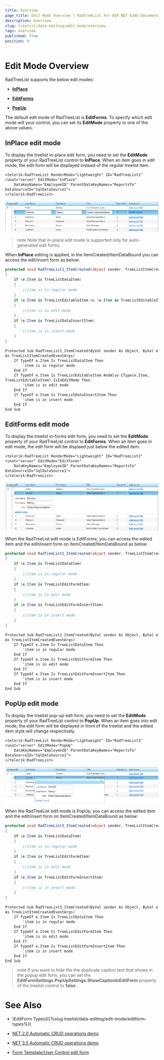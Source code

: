 ```yaml
---
title: Overview
page_title: Edit Mode Overview | RadTreeList for ASP.NET AJAX Documentation
description: Overview
slug: treelist/data-editing/edit-mode/overview
tags: overview
published: True
position: 0
---
```


# Edit Mode Overview



RadTreeList supports the below edit modes:

* **[InPlace](http://www.telerik.com/help/aspnet-ajax/treelist-edit-modes.html#Section1_self)**

* **[EditForms](http://www.telerik.com/help/aspnet-ajax/treelist-edit-modes.html#Section2_self)**

* **[PopUp](http://www.telerik.com/help/aspnet-ajax/treelist-edit-modes.html#Section3_self)**

The default edit mode of RadTreeList is **EditForms**. To specify which edit mode will your control, you can set its **EditMode** property to one of the above values.

## InPlace edit mode

To display the treelist in-place edit form, you need to set the **EditMode** property of your RadTreeList control to **InPlace**. When an item goes in edit mode, the edit form will be displayed instead of the regular treelist item.

````ASPNET
<telerik:RadTreeList RenderMode="Lightweight" ID="RadTreeList1" runat="server" EditMode="InPlace" 
	DataKeyNames="EmployeeID" ParentDataKeyNames="ReportsTo" DataSourceID="SqlDataSource1">            
</telerik:RadTreeList>
````

![RadTreeList InPlace EditMode](images/treelist_inplace-edit-mode.png)

>note Note that in-place edit mode is supported only for auto-generated edit forms.
>


When **InPlace** editing is applied, in the ItemCreated/ItemDataBound you can access the edit/insert form as below:



````C#
protected void RadTreeList1_ItemCreated(object sender, TreeListItemCreatedEventArgs e)
{
	if (e.Item is TreeListDataItem)
	{
		//item is in regular mode
	}
	if (e.Item is TreeListEditableItem && (e.Item as TreeListEditableItem).IsInEditMode)
	{
		//item is in edit mode
	}
	if (e.Item is TreeListDataInsertItem)
	{
		//item is in insert mode
	}
}
````
````VB.NET
Protected Sub RadTreeList1_ItemCreated(ByVal sender As Object, ByVal e As TreeListItemCreatedEventArgs)
	If TypeOf e.Item Is TreeListDataItem Then
		'item is in regular mode
	End If
	If TypeOf e.Item Is TreeListEditableItem AndAlso CType(e.Item, TreeListEditableItem).IsInEditMode Then
		'item is in edit mode
	End If
	If TypeOf e.Item Is TreeListDataInsertItem Then
		'item is in insert mode
	End If
End Sub
````


## EditForms edit mode

To display the treelist in-forms edit form, you need to set the **EditMode** property of your RadTreeList control to **EditForms**. When an item goes in edit mode, the edit form will be displaed just below the edited item.

````ASPNET
<telerik:RadTreeList RenderMode="Lightweight" ID="RadTreeList2" runat="server" EditMode="EditForms" 
	DataKeyNames="EmployeeID" ParentDataKeyNames="ReportsTo" DataSourceID="SqlDataSource1">            
</telerik:RadTreeList>
````

![RadTreeList EditForms Edit Mode](images/treelist_editforms-edit-mode.png)

When the RadTreeList edit mode is EditForms, you can access the edited item and the edit/insert form on ItemCreated/ItemDataBound as below:



````C#
protected void RadTreeList2_ItemCreated(object sender, TreeListItemCreatedEventArgs e)
{
	if (e.Item is TreeListDataItem)
	{
		//item is in regular mode
	}
	if (e.Item is TreeListEditFormItem)
	{
		//item is in edit mode
	}
	if (e.Item is TreeListEditFormInsertItem)
	{
		//item is in insert mode
	}
}
````
````VB.NET
Protected Sub RadTreeList2_ItemCreated(ByVal sender As Object, ByVal e As TreeListItemCreatedEventArgs)
	If TypeOf e.Item Is TreeListDataItem Then
		'item is in regular mode
	End If
	If TypeOf e.Item Is TreeListEditFormItem Then
		'item is in edit mode
	End If
	If TypeOf e.Item Is TreeListEditFormInsertItem Then
		'item is in insert mode
	End If
End Sub
````


## PopUp edit mode

To display the treelist pop-up edit form, you need to set the **EditMode** property of your RadTreeList control to **PopUp**. When an item goes into edit mode, the edit form will be displayed in front of the treelist and the edited item style will change respectively.

````ASPNET
<telerik:RadTreeList RenderMode="Lightweight" ID="RadTreeList3" runat="server" EditMode="PopUp" 
	DataKeyNames="EmployeeID" ParentDataKeyNames="ReportsTo" DataSourceID="SqlDataSource1">            
</telerik:RadTreeList>
````

![RadTreeList PopUp Edit Mode](images/treelist_popup-edit-mode.png)

When the RadTreeList edit mode is PopUp, you can access the edited item and the edit/insert form on ItemCreated/ItemDataBound as below:



````C#
protected void RadTreeList3_ItemCreated(object sender, TreeListItemCreatedEventArgs e)
{
	if (e.Item is TreeListDataItem)
	{
		//item is in regular mode
	}
	if (e.Item is TreeListEditFormItem)
	{
		//item is in edit mode
	}
	if (e.Item is TreeListEditFormInsertItem)
	{
		//item is in insert mode
	}
}
````
````VB.NET
Protected Sub RadTreeList3_ItemCreated(ByVal sender As Object, ByVal e As TreeListItemCreatedEventArgs)
	If TypeOf e.Item Is TreeListDataItem Then
		'item is in regular mode
	End If
	If TypeOf e.Item Is TreeListEditFormItem Then
		'item is in edit mode
	End If
	If TypeOf e.Item Is TreeListEditFormInsertItem Then
		'item is in insert mode
	End If
End Sub
````


>note If you want to hide the the duplicate caption text that shows in the popup edit form, you can set the **EditFormSettings.PopUpSettings.ShowCaptionInEditForm** property of the treelist control to **false** .
>


# See Also

 * [EditForm Types]({%slug treelist/data-editing/edit-mode/editform-types%})

 * [NET 2.0 Automatic CRUD operations demo](http://demos.telerik.com/aspnet-ajax/treeList/examples/dataediting/net2automaticdataediting/defaultcs.aspx)

 * [NET 3.5 Automatic CRUD operations demo](http://demos.telerik.com/aspnet-ajax/treeList/examples/dataediting/net35automaticdataediting/defaultcs.aspx)

 * [Form Template/User Control edit form](http://demos.telerik.com/aspnet-ajax-beta/treeList/examples/dataediting/formtemplateusercontrol/defaultcs.aspx)
